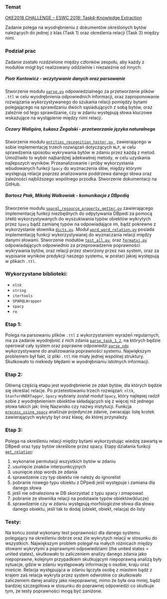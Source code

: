 ### Temat
[OKE2018 CHALLENGE – ESWC 2018: Task4-Knowledge Extraction](https://project-hobbit.eu/challenges/oke2018-challenge-eswc-2018/tasks/)

Zadanie polega na wyodrębnieniu z dokumentów określonych bytów 
należących do jednej z klas (Task 1) oraz określenia relacji (Task 3) między nimi.

### Podział prac
Zadanie zostało rozdzielone między członków zespołu, aby każdy z modułów mógł być realizowany oddzielnie 
i niezależnie od innych:
##### Piotr Kontowicz - wczytywanie danych oraz parsowanie
Stworzenie modułu [`parse.py`](parse.py) odpowiedzialnego za przetworzenie plików `.ttl` w celu wyodrębnienia odpowiednich informacji, oraz zaproponowanie rozwiązania wykorzystywanego do szukania relacji pomiędzy bytami polegającego na sprawdzaniu dwóch sąsiadujących z sobą bytów, oraz zależnie od tego sprawdzanie, czy w zdaniu występują słowa kluczowe wskazujące na wystąpienie między nimi relacji.
##### Cezary Waligóra, Łukasz Żegalski - przetwarzanie języka naturalnego 
Stworzenie modułu [`entities_recognition_tester.py `](entities_recognition_tester.py) zawierającego w sobie implementację trzech rozwiązań dotyczących `NLP`, w celu 
sprawdzenia sposobu wykrywania bytów w zdaniu przez każdą z metod. Umożliwiło to wybór najbardziej adekwatnej metody, w celu uzyskania najlepszych wyników. Przeanalizowanie i próby wykorzystania wbudowanych funkcji `Spacy` do wyznaczenia słów, między którymi występują relacje poprzez analizowanie poddrzewa danego słowa oraz zależności najbliższego wspólnego przodka. Stworzenie dokumentacji na GitHub.    
##### Bartosz Ptak, Mikołaj Walkowiak - komunikacja z DBpedią
Stworzenie modułu [`sparql_resource_property_getter.py`](sparql_resource_property_getter.py) zawierającego implementację funkcji niezbędnych do odpytywania DBpedi za pomocą `SPARQ` wykorzystywanych do wyszukiwania typów obiektów wykrytych przez `Spacy` bądź zamianę typów na odpowiadające im, bądź pokrewne z wykorzystanie słownika [`dicts.py`](dicts.py). Moduł [`word_word_relation.py`](word_word_relation.py) posiada implementację funkcji wykorzystywanej do wyznaczania relacji między danymi słowami. Stworzenie modułów [`test_all.py`](test_all.py), oraz [`formatuj.py`](formatuj.py) odpowiadających odpowiednio za przeprowadzenie poprawności wykrywania bytów, oraz relacji przez stworzony przez nas system, oraz za wypisanie wyników predykcji naszego systemu, w postaci jakiej występują w plikach `.ttl`.

### Wykorzystane biblioteki:
* `nltk`
* `string`
* `itertools`
* `SPARQLWrapper`
* `spacy`
* `re`

### Etap 1: 
  Polega na parsowaniu plików `.ttl` z wykorzystaniem wyrażeń regularnych, ma za zadanie wyodrębnić z nich zdania [`parse_task_1_2`](https://github.com/Kontowicz/ZTI/blob/5b612d3f691ecb108a9573719f36bc209640c7f4/parse.py#L4), na których będzie operował cały system oraz poprawne odpowiedzi [`parse_odp`](https://github.com/Kontowicz/ZTI/blob/db2f2e96de258d8eb708d4504cc1546dfa1aab9f/parse.py#L28) wykorzystywane do analizowania poprawności systemu. Największym problemem był fakt, iż pliki `.ttl` nie miały jednej wspólnej struktury. Skutkowało to niekiedy błędami w wyodrębnianiu istotnych informacji. 

### Etap 2: 
  Główną częścią etapu jest wyodrębnienie ze zdań bytów, dla których będzie się określać relacje. Po przetestowaniu trzech rozwiązań: `nltk`, `StanfordNERTagger`, `Spacy` wybrany został moduł `Spacy`, który najlepiej radził sobie z wyodrębnieniem obiektów składających się z więcej niż jednego słowa takich jak: Imię Nazwisko czy nazwy instytucji. Funkcja  [`process_using_spacy`](https://github.com/Kontowicz/ZTI/blob/5b612d3f691ecb108a9573719f36bc209640c7f4/entities_recognition_tester.py#L44) analizuje pojedyncze zdanie, zwracając listę krotek zawierających wykryty byt oraz klasę, do której przynależy. 

### Etap 3: 
  Polega na określeniu relacji między bytami wykorzystując wiedzę zawartą w DBpedi oraz typy bytów określone przez spacy.
  Etapy działania funkcji [`get_relation`](https://github.com/Kontowicz/ZTI/blob/5b612d3f691ecb108a9573719f36bc209640c7f4/word_word_relation.py#L14):
 1. wykonanie permutacji wszystkich bytów w zdaniu   
 2. usunięcie znaków interpunkcyjnych
 3. usunięcie stop words ze zdania
 4. sprawdzenie czy typ obiektu nie należy do ignorelist
 5. pobranie nowego typu obiektu z DPpedi jeśli występuje i zamiana dla danego słowa
 6. jeśli nie odnaleziona w DB skorzystać z typu spacy i zmapować 
 7. pobranie ze słownika relacji na podstawie typów obiektów(klucze)
 8. sprawdzenie czy w zdaniu występują morfologiczne słowa dla słowa danego obiektu, jeśli tak to dodaj (obiekt, obiekt, relacja) do listy

### Testy:
Na końcu został wykonany test poprawności dla danego systemu polegający na określeniu dobrze oraz źle wykrytych relacji w stosunku do   wszystkich. Największym problem polegał na małych różnicach między słowami wykrytymi a poprawnymi odpowiedziami (the united states =     united states), skutkowało to zaliczeniem analizy danego zdania jako niepoprawne, kolejnym przypadkiem skutkującym niepoprawną analizą   były sytuacje, gdzie w zdaniu występowały informację o osobie, kraju oraz mieście. Relacja występująca w zdaniu łączyła osobę z           miastem bądź z krajem zaś relacja wykryta przez system odwrotnie co skutkowało zaliczeniem danej analizy jako niepoprawnej, mimo że     była ona mniej, bądź bardziej szczegółowa  w stosunku do poprawnej odpowiedzi co skutkuje tym, że testy poprawności mogą być zaniżone.
 
